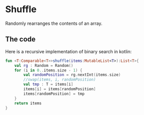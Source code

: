 # Shuffle

Randomly rearranges the contents of an array.

## The code

Here is a recursive implementation of binary search in kotlin:

```kotlin
fun <T:Comparable<T>>shuffle(items:MutableList<T>):List<T>{
    val rg : Random = Random()
    for (i in 0..items.size - 1) {
        val randomPosition = rg.nextInt(items.size)
        //swap(items, i, randomPosition)
        val tmp : T = items[i]
        items[i] = items[randomPosition]
        items[randomPosition] = tmp
    }
    return items
}
```
